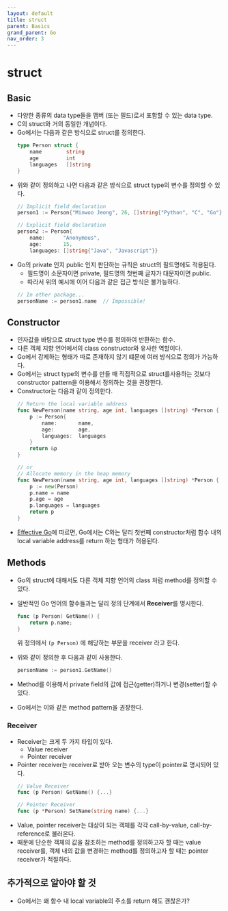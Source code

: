 ```yaml
---
layout: default
title: struct
parent: Basics
grand_parent: Go
nav_order: 3
---
```

# struct
## Basic
* 다양한 종류의 data type들을 맴버 (또는 필드)로서 포함할 수 있는 data type.
* C의 struct와 거의 동일한 개념이다.
* Go에서는 다음과 같은 방식으로 struct를 정의한다.
    ```go
    type Person struct {
        name        string
        age         int
        languages   []string
    }
    ```
* 위와 같이 정의하고 나면 다음과 같은 방식으로 struct type의 변수를 정의할 수 있다.
    ```go
    // Implicit field declaration
    person1 := Person{"Minwoo Jeong", 26, []string{"Python", "C", "Go"}}

    // Explicit field declaration
    person2 := Person{
		name:      "Anonymous",
		age:       15,
		languages: []string{"Java", "Javascript"}}
    ```
* Go의 private 인지 public 인지 판단하는 규칙은 struct의 필드명에도 적용된다.
    * 필드명이 소문자이면 private, 필드명의 첫번째 글자가 대문자이면 public.
    * 따라서 위의 예시에 이어 다음과 같은 접근 방식은 불가능하다.
    ```go
    // In other package...
    personName := person1.name  // Impossible!
    ```

## Constructor
* 인자값을 바탕으로 struct type 변수를 정의하여 반환하는 함수.
* 다른 객체 지향 언어에서의 class constructor와 유사한 역할이다.
* Go에서 강제하는 형태가 따로 존재하지 않기 떄문에 여러 방식으로 정의가 가능하다.
* Go에서는 struct type의 변수를 만들 때 직접적으로 struct를사용하는 것보다 constructor pattern을 이용해서 정의하는 것을 권장한다.
* Constructor는 다음과 같이 정의한다.
    ``` go
    // Return the local variable address
    func NewPerson(name string, age int, languages []string) *Person {
        p := Person{
            name:       name,
            age:        age,
            languages:  languages
        }
        return &p
    }
    
    // or
    // Allocate memory in the heap memory
    func NewPerson(name string, age int, languages []string) *Person {
        p := new(Person)
        p.name = name
        p.age = age
        p.languages = languages
        return p
    }
    ```
* [Effective Go](https://golang.org/doc/effective_go#composite_literals)에 따르면, Go에서는 C와는 달리 첫번째 constructor처럼 함수 내의 local variable address를 return 하는 형태가 허용된다.

## Methods
* Go의 struct에 대해서도 다른 객체 지향 언어의 class 처럼 method를 정의할 수 있다.
* 일반적인 Go 언어의 함수들과는 달리 정의 단계에서 **Receiver**를 명시한다.
    ```go
    func (p Person) GetName() {
        return p.name;
    }
    ```
    위 정의에서 ``` (p Person) ``` 에 해당하는 부분을 receiver 라고 한다.
    
* 위와 같이 정의한 후 다음과 같이 사용한다.
    ```go
    personName := person1.GetName()
    ```
* Method를 이용해서 private field의 값에 접근(getter)하거나 변경(setter)할 수 있다.
* Go에서는 이와 같은 method pattern을 권장한다.

### Receiver
* Receiver는 크게 두 가지 타입이 있다.
  * Value receiver
  * Pointer receiver
* Pointer receiver는 receiver로 받아 오는 변수의 type이 pointer로 명시되어 있다.
    ```go
    // Value Receiver
    func (p Person) GetName() {...}

    // Pointer Receiver
    func (p *Person) SetName(string name) {...}
    ```
* Value, pointer receiver는 대상이 되는 객체를 각각 call-by-value, call-by-reference로 불러온다.
* 때문에 단순한 객체의 값을 참조하는 method를 정의하고자 할 때는 value receiver를, 객체 내의 값을 변경하는 method를 정의하고자 할 때는 pointer receiver가 적절하다.

## 추가적으로 알아야 할 것
* Go에서는 왜 함수 내 local variable의 주소를 return 해도 괜찮은가?
